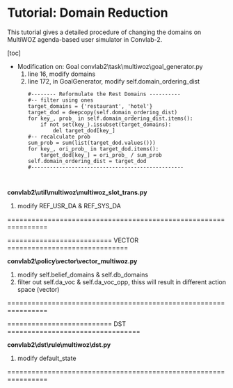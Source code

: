 
# Tutorial: Domain Reduction 
This tutorial gives a detailed procedure of changing the domains on MultiWOZ agenda-based user simulator in Convlab-2.

[toc]

- Modification on: Goal 
  convlab2\task\multiwoz\goal_generator.py
  1. line 16, modify domains 
  2. line 172, in GoalGenerator, modify self.domain_ordering_dist
     ```
     #-------- Reformulate the Rest Domains ----------
     #-- filter using ones
     target_domains = {'restaurant', 'hotel'}
     target_dod = deepcopy(self.domain_ordering_dist)
     for key_, prob_ in self.domain_ordering_dist.items():
         if not set(key_).issubset(target_domains):
             del target_dod[key_]
     #-- recalculate prob
     sum_prob = sum(list(target_dod.values()))
     for key_, ori_prob_ in target_dod.items():
         target_dod[key_] = ori_prob_ / sum_prob
     self.domain_ordering_dist = target_dod
     #-------------------------------------------------
    ```
        

**convlab2\util\multiwoz\multiwoz_slot_trans.py**
1. modify REF_USR_DA & REF_SYS_DA

================================================================


========================== VECTOR ==============================

**convlab2\policy\vector\vector_multiwoz.py**
1. modify self.belief_domains & self.db_domains
2. filter out self.da_voc & self.da_voc_opp, thiss will result in different action space (vector)

================================================================


========================== DST =================================

**convlab2\dst\rule\multiwoz\dst.py**
1. modify default_state

================================================================
```
